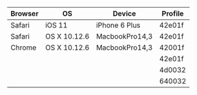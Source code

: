 | Browser	| OS			| Device			| Profile	|
|-----------|---------------|-------------------|-----------|
| Safari	| iOS 11		| iPhone 6 Plus		| 42e01f	|
| Safari	| OS X 10.12.6	| MacbookPro14,3	| 42e01f	|
| Chrome	| OS X 10.12.6	| MacbookPro14,3	| 42001f	|
| 			| 				| 					| 42e01f	|
| 			| 				| 					| 4d0032	|
| 			| 				| 					| 640032	|
